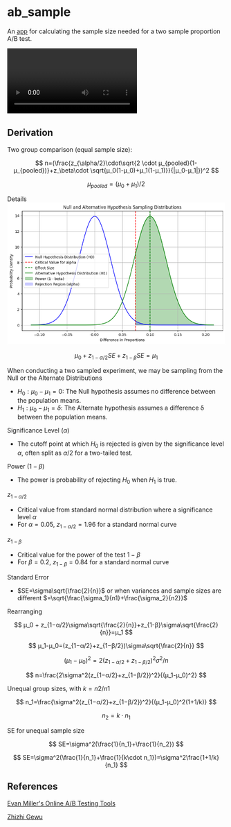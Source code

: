 # ab_sample

An [app](https://jackattackyang-ab-sample-app-craeac.streamlit.app/) for calculating the sample size needed for a two sample proportion A/B test.

<video controls>
  <source src="images/demo.mp4" type="video/mp4">
</video>

## Derivation
Two group comparison (equal sample size):

$$
n=(\frac{z_{\alpha/2}\cdot\sqrt{2 \cdot μ_{pooled}(1-μ_{pooled})}+z_\beta\cdot \sqrt{μ_0(1-μ_0)+μ_1(1-μ_1)}}{|μ_0-μ_1|})^2
$$

$$
μ_{pooled}=(μ_0+μ_1)/2
$$

Details
![Sampling Distributions](images/null_alt.png)

$$
μ_0 + z_{1−α/2}SE+z_{1-β}SE=μ_1
$$

When conducting a two sampled experiment, we may be sampling from the Null or the Alternate Distributions
- $H_0: μ_0-μ_1=0$: The Null hypothesis assumes no difference between the population means.
- $H_1: μ_0-μ_1=δ$: The Alternate hypothesis assumes a difference δ between the population means.

Significance Level ($\alpha$)

- The cutoff point at which $H_0$ is rejected is given by the significance level $α$, often split as $α/2$ for a two-tailed test.

Power ($1-\beta$)

- The power is probability of rejecting $H_0$ when $H_1$ is true.

$z_{1-\alpha/2}$
- Critical value from standard normal distribution where a significance level $\alpha$
- For $\alpha=0.05$, $z_{1-\alpha/2}=1.96$ for a standard normal curve

$z_{1-\beta}$
- Critical value for the power of the test $1-\beta$
- For $\beta=0.2$, $z_{1-\beta}=0.84$ for a standard normal curve

Standard Error
- $SE=\sigma\sqrt{\frac{2}{n}}$ or when variances and sample sizes are different $=\sqrt{\frac{\sigma_1}{n1}+\frac{\sigma_2}{n2}}$

Rearranging

$$
μ_0 + z_{1−α/2}\sigma\sqrt{\frac{2}{n}}+z_{1-β}\sigma\sqrt{\frac{2}{n}}=μ_1
$$

$$
μ_1-μ_0=(z_{1−α/2}+z_{1−β/2})\sigma\sqrt{\frac{2}{n}}
$$

$$
(μ_1-μ_0)^2=2(z_{1−α/2}+z_{1−β/2})^2\sigma^2/n
$$

$$
n=\frac{2\sigma^2(z_{1−α/2}+z_{1−β/2})^2}{(μ_1-μ_0)^2}
$$

Unequal group sizes, with $k=n2/n1$

$$
n_1=\frac{\sigma^2(z_{1−α/2}+z_{1−β/2})^2}{(μ_1-μ_0)^2(1+1/k)}
$$

$$
n_2=k\cdot n_1
$$

SE for unequal sample size

$$
SE=\sigma^2(\frac{1}{n_1}+\frac{1}{n_2})
$$

$$
SE=\sigma^2(\frac{1}{n_1}+\frac{1}{k\cdot n_1})=\sigma^2\frac{1+1/k}{n_1}
$$

## References
[Evan Miller's Online A/B Testing Tools](https://www.evanmiller.org/ab-testing/sample-size.html)

[Zhizhi Gewu](https://www.zhizhi-gewu.com/how-to-determine-the-sample-size-of-ab-test/)
